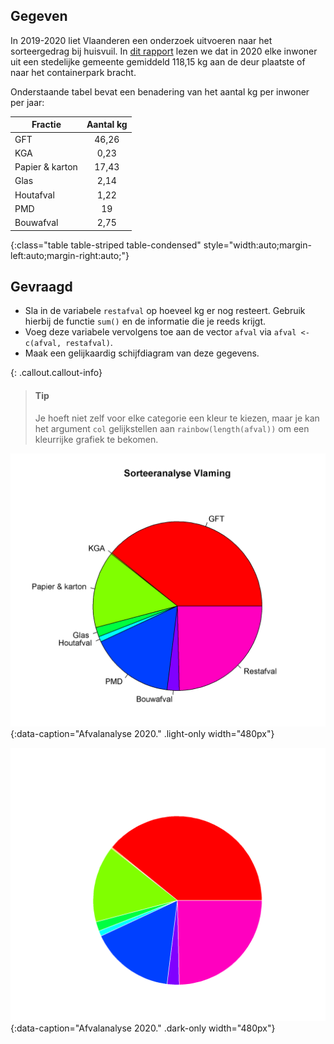 ## Gegeven

In 2019-2020 liet Vlaanderen een onderzoek uitvoeren naar het sorteergedrag bij huisvuil. In <a href="https://publicaties.vlaanderen.be/view-file/49047" target="_blank">dit rapport</a> lezen we dat in 2020 elke inwoner uit een stedelijke gemeente gemiddeld 118,15 kg aan de deur plaatste of naar het containerpark bracht.

Onderstaande tabel bevat een benadering van het aantal kg per inwoner per jaar:

| Fractie           | Aantal kg |
|-------------------|:---------:|
| GFT               | 46,26     |
| KGA               | 0,23      | 
| Papier & karton   | 17,43     |
| Glas              | 2,14      |
| Houtafval         | 1,22      |
| PMD               | 19        |
| Bouwafval         | 2,75      |
{:class="table table-striped table-condensed" style="width:auto;margin-left:auto;margin-right:auto;"}

## Gevraagd

- Sla in de variabele `restafval` op hoeveel kg er nog resteert. Gebruik hierbij de functie `sum()` en de informatie die je reeds krijgt. 
- Voeg deze variabele vervolgens toe aan de vector `afval` via `afval <- c(afval, restafval)`.
- Maak een gelijkaardig schijfdiagram van deze gegevens.

{: .callout.callout-info}
>#### Tip
> Je hoeft niet zelf voor elke categorie een kleur te kiezen, maar je kan het argument `col` gelijkstellen aan `rainbow(length(afval))` om een kleurrijke grafiek te bekomen.

![Afvalanalyse 2020.](media/plot.png "Afvalanalyse 2020."){:data-caption="Afvalanalyse 2020." .light-only width="480px"}

![Afvalanalyse 2020.](media/plot_dark.png "Afvalanalyse 2020."){:data-caption="Afvalanalyse 2020." .dark-only width="480px"}
